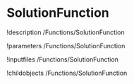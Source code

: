 <!-- MOOSE Documentation Stub: Remove this when content is added. -->

# SolutionFunction
!description /Functions/SolutionFunction

!parameters /Functions/SolutionFunction

!inputfiles /Functions/SolutionFunction

!childobjects /Functions/SolutionFunction
